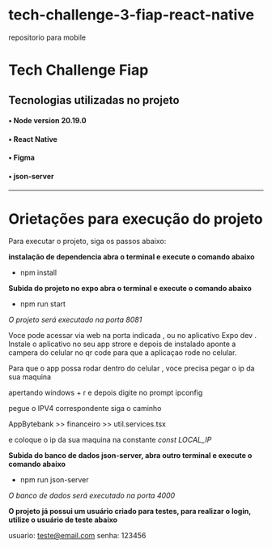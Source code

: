 # tech-challenge-3-fiap-react-native
repositorio para mobile


# Tech Challenge Fiap

## Tecnologias utilizadas no projeto
#### • Node version 20.19.0
#### • React Native
#### • Figma
#### • json-server

---------------------------------------------------------------

# Orietações para execução do projeto

Para executar o projeto, siga os passos abaixo:

**instalação de dependencia abra o terminal e execute o comando abaixo**

- npm install

**Subida do projeto no expo abra o terminal e execute o comando abaixo**

- npm run start

*O projeto será executado na porta 8081*


Voce pode acessar via web na porta indicada , ou no aplicativo Expo dev . Instale o aplicativo no seu app strore e depois de instalado aponte a campera do celular no qr code para que a aplicaçao rode no celular.

Para que o app possa rodar dentro do celular , voce precisa pegar o ip da sua maquina 

apertando windows + r e depois digite no prompt ipconfig 

pegue o IPV4 correspondente siga o caminho


AppBytebank >> financeiro >> util.services.tsx


e coloque o ip da sua maquina na constante *const LOCAL_IP*


**Subida do banco de dados json-server, abra outro terminal e execute o comando abaixo**

- npm run json-server

*O banco de dados será executado na porta 4000*

**O projeto já possui um usuário criado para testes, para realizar o login, utilize o usuário de teste abaixo**

usuario: teste@email.com
senha: 123456

